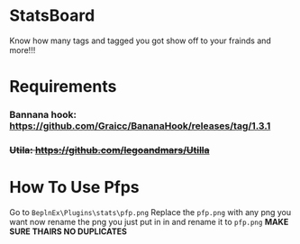 # StatsBoard
Know how many tags and tagged you got show off to your frainds and more!!!
# Requirements
###  Bannana hook: https://github.com/Graicc/BananaHook/releases/tag/1.3.1
### <del>Utila: https://github.com/legoandmars/Utilla</del>
# How To Use Pfps
Go to `BeplnEx\Plugins\stats\pfp.png`
Replace the `pfp.png` with any png you want
now rename the png you just put in in and rename it to `pfp.png` **MAKE SURE THAIRS NO DUPLICATES**
